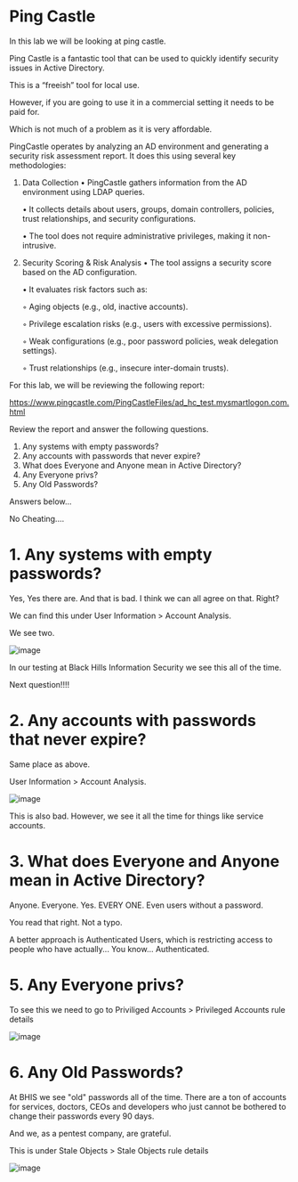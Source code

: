 # Ping Castle

In this lab we will be looking at ping castle.

Ping Castle is a fantastic tool that can be used to quickly identify security issues in Active Directory.

This is a “freeish” tool for local use. 

However, if you are going to use it in a commercial setting it needs to be paid for.

Which is not much of a problem as it is very affordable.

PingCastle operates by analyzing an AD environment and generating a security risk assessment report. It does this using several key methodologies:
1. Data Collection
	•	PingCastle gathers information from the AD environment using LDAP queries.

	•	It collects details about users, groups, domain controllers, policies, trust relationships, and security configurations.

	•	The tool does not require administrative privileges, making it non-intrusive.


3. Security Scoring & Risk Analysis
	•	The tool assigns a security score based on the AD configuration.

	•	It evaluates risk factors such as:

	◦	Aging objects (e.g., old, inactive accounts).

	◦	Privilege escalation risks (e.g., users with excessive permissions).

	◦	Weak configurations (e.g., poor password policies, weak delegation settings).

	◦	Trust relationships (e.g., insecure inter-domain trusts).


For this lab, we will be reviewing the following report:

https://www.pingcastle.com/PingCastleFiles/ad_hc_test.mysmartlogon.com.html

Review the report and answer the following questions.

1. Any systems with empty passwords? 	
2. Any accounts with passwords that never expire? 
3. What does Everyone and Anyone mean in Active Directory?
5. Any Everyone privs?
6. Any Old Passwords?



Answers below...





No Cheating....



# 1. Any systems with empty passwords?

Yes, Yes there are.   And that is bad.  I think we can all agree on that.  Right?

We can find this under User Information > Account Analysis.

We see two.

![image](https://github.com/user-attachments/assets/f5cf89f0-c1d0-4a4f-8cc6-393a5202100a)

In our testing at Black Hills Information Security we see this all of the time.

Next question!!!!

# 2. Any accounts with passwords that never expire? 

Same place as above.  

User Information > Account Analysis.

![image](https://github.com/user-attachments/assets/211786d0-1f32-4356-ac5d-9770342eb983)


This is also bad. However, we see it all the time for things like service accounts.



# 3. What does Everyone and Anyone mean in Active Directory?

Anyone.  Everyone.  Yes.  EVERY ONE. Even users without a password. 

You read that right.  Not a typo.

A better approach is Authenticated Users, which is restricting access to people who have actually...  You know...  Authenticated.


# 5. Any Everyone privs?

To see this we need to go to Priviliged Accounts > Privileged Accounts rule details


![image](https://github.com/user-attachments/assets/0cf1c0c2-4d0a-4d19-a0d3-2add50744b65)



# 6. Any Old Passwords?

At BHIS we see "old" passwords all of the time.  There are a ton of accounts for services, doctors, CEOs and developers who just cannot be bothered to change their passwords every 90 days.

And we, as a pentest company, are grateful.

This is under Stale Objects > Stale Objects rule details

![image](https://github.com/user-attachments/assets/09b8c64c-a69f-4e38-b2f5-f63421ef33f7)















